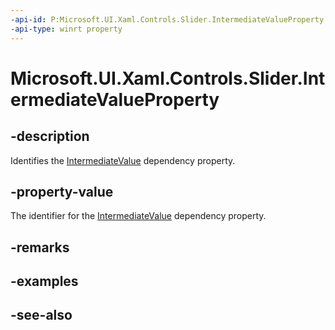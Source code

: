 ```yaml
---
-api-id: P:Microsoft.UI.Xaml.Controls.Slider.IntermediateValueProperty
-api-type: winrt property
---
```


<!-- Property syntax
public Windows.UI.Xaml.DependencyProperty IntermediateValueProperty { get; }
-->

# Microsoft.UI.Xaml.Controls.Slider.IntermediateValueProperty

## -description
Identifies the [IntermediateValue](slider_intermediatevalue.md) dependency property.

## -property-value
The identifier for the [IntermediateValue](slider_intermediatevalue.md) dependency property.

## -remarks

## -examples

## -see-also
